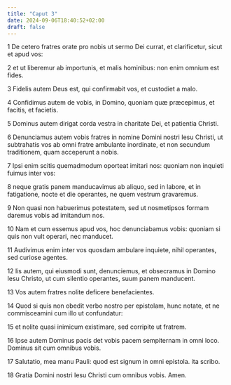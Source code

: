 ```yaml
---
title: "Caput 3"
date: 2024-09-06T18:40:52+02:00
draft: false
---
```




1 De cetero fratres orate pro nobis ut sermo Dei currat, et clarificetur, sicut et apud vos:

2 et ut liberemur ab importunis, et malis hominibus: non enim omnium est fides.

3 Fidelis autem Deus est, qui confirmabit vos, et custodiet a malo.

4 Confidimus autem de vobis, in Domino, quoniam quæ præcepimus, et facitis, et facietis.

5 Dominus autem dirigat corda vestra in charitate Dei, et patientia Christi.

6 Denunciamus autem vobis fratres in nomine Domini nostri Iesu Christi, ut subtrahatis vos ab omni fratre ambulante inordinate, et non secundum traditionem, quam acceperunt a nobis.

7 Ipsi enim scitis quemadmodum oporteat imitari nos: quoniam non inquieti fuimus inter vos:

8 neque gratis panem manducavimus ab aliquo, sed in labore, et in fatigatione, nocte et die operantes, ne quem vestrum gravaremus.

9 Non quasi non habuerimus potestatem, sed ut nosmetipsos formam daremus vobis ad imitandum nos.

10 Nam et cum essemus apud vos, hoc denunciabamus vobis: quoniam si quis non vult operari, nec manducet.

11 Audivimus enim inter vos quosdam ambulare inquiete, nihil operantes, sed curiose agentes.

12 Iis autem, qui eiusmodi sunt, denunciemus, et obsecramus in Domino Iesu Christo, ut cum silentio operantes, suum panem manducent.

13 Vos autem fratres nolite deficere benefacientes.

14 Quod si quis non obedit verbo nostro per epistolam, hunc notate, et ne commisceamini cum illo ut confundatur:

15 et nolite quasi inimicum existimare, sed corripite ut fratrem.

16 Ipse autem Dominus pacis det vobis pacem sempiternam in omni loco. Dominus sit cum omnibus vobis.

17 Salutatio, mea manu Pauli: quod est signum in omni epistola. ita scribo.

18 Gratia Domini nostri Iesu Christi cum omnibus vobis. Amen.

